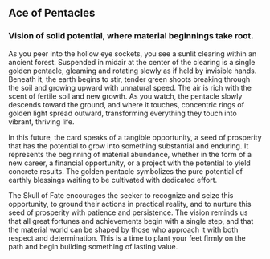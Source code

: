 ## Ace of Pentacles
### Vision of solid potential, where material beginnings take root.

As you peer into the hollow eye sockets, you see a sunlit clearing within an ancient forest. Suspended in midair at the center of the clearing is a single golden pentacle, gleaming and rotating slowly as if held by invisible hands. Beneath it, the earth begins to stir, tender green shoots breaking through the soil and growing upward with unnatural speed. The air is rich with the scent of fertile soil and new growth. As you watch, the pentacle slowly descends toward the ground, and where it touches, concentric rings of golden light spread outward, transforming everything they touch into vibrant, thriving life.

In this future, the card speaks of a tangible opportunity, a seed of prosperity that has the potential to grow into something substantial and enduring. It represents the beginning of material abundance, whether in the form of a new career, a financial opportunity, or a project with the potential to yield concrete results. The golden pentacle symbolizes the pure potential of earthly blessings waiting to be cultivated with dedicated effort.

The Skull of Fate encourages the seeker to recognize and seize this opportunity, to ground their actions in practical reality, and to nurture this seed of prosperity with patience and persistence. The vision reminds us that all great fortunes and achievements begin with a single step, and that the material world can be shaped by those who approach it with both respect and determination. This is a time to plant your feet firmly on the path and begin building something of lasting value.